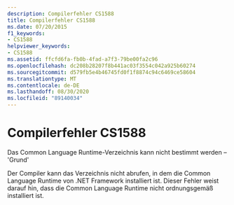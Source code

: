 ```yaml
---
description: Compilerfehler CS1588
title: Compilerfehler CS1588
ms.date: 07/20/2015
f1_keywords:
- CS1588
helpviewer_keywords:
- CS1588
ms.assetid: ffcfd6fa-fb0b-4fad-a7f3-79be00fa2c96
ms.openlocfilehash: dc208b28207f8b441ac03f3554c042a925b60274
ms.sourcegitcommit: d579fb5e4b46745fd0f1f8874c94c6469ce58604
ms.translationtype: MT
ms.contentlocale: de-DE
ms.lasthandoff: 08/30/2020
ms.locfileid: "89140034"
---
```

# <a name="compiler-error-cs1588"></a>Compilerfehler CS1588
Das Common Language Runtime-Verzeichnis kann nicht bestimmt werden – 'Grund'  
  
 Der Compiler kann das Verzeichnis nicht abrufen, in dem die Common Language Runtime von .NET Framework installiert ist. Dieser Fehler weist darauf hin, dass die Common Language Runtime nicht ordnungsgemäß installiert ist.
